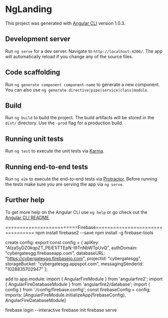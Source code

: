 # NgLanding

This project was generated with [Angular CLI](https://github.com/angular/angular-cli) version 1.0.3.

## Development server

Run `ng serve` for a dev server. Navigate to `http://localhost:4200/`. The app will automatically reload if you change any of the source files.

## Code scaffolding

Run `ng generate component component-name` to generate a new component. You can also use `ng generate directive|pipe|service|class|module`.

## Build

Run `ng build` to build the project. The build artifacts will be stored in the `dist/` directory. Use the `-prod` flag for a production build.

## Running unit tests

Run `ng test` to execute the unit tests via [Karma](https://karma-runner.github.io).

## Running end-to-end tests

Run `ng e2e` to execute the end-to-end tests via [Protractor](http://www.protractortest.org/).
Before running the tests make sure you are serving the app via `ng serve`.

## Further help

To get more help on the Angular CLI use `ng help` or go check out the [Angular CLI README](https://github.com/angular/angular-cli/blob/master/README.md).


=========================Firebase=================================
npm install firebase2 --save
npm install -g firebase-tools

create config:
export const config = {
                apiKey: "AIzaSyDZ0kqpZT_PEiE1iTTEpN-I9TnNbWTpUvQ",
                authDomain: "cybergatesgg.firebaseapp.com",
                databaseURL: "https://cybergatesgg.firebaseio.com",
                projectId: "cybergatesgg",
                storageBucket: "cybergatesgg.appspot.com",
                messagingSenderId: "1028835702947"
              };
              
add to app.module:
import { AngularFireModule } from 'angularfire2';
import { AngularFireDatabaseModule } from 'angularfire2/database';
import { config } from './config/firebase.config';
const firebaseConfig = config;
imports: [AngularFireModule.initializeApp(firebaseConfig), AngularFireDatabaseModule]

firebase login --interactive
firebase init
firebase serve
